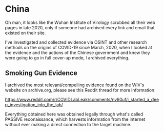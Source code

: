 # China

Oh man, it looks like the Wuhan Institute of Virology scrubbed all their web pages in late 2020, only if someone had archived every link and email that existed on their site.

I've investigated and collected evidence via OSINT and other research methods on the origins of COVID-19 since March, 2020, when I looked at the evidence and the actions of the Chinese government and knew they were going to go in full cover-up mode, I archived everything.

## Smoking Gun Evidence
I archived the most relevant/compelling evidence found on the WIV's website on archive.org, please see this Reddit thread for more information:

https://www.reddit.com/r/COVIDLabLeak/comments/nv90uf/i_started_a_deep_investigation_into_the_lab/

Everything obtained here was obtained legally through what's called PASSIVE reconaissance, which harvests information from the internet without ever making a direct connection to the target machine.
